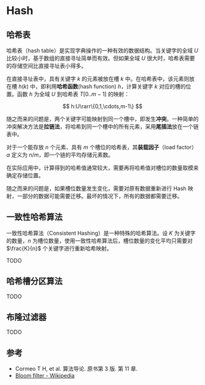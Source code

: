 # Hash

## 哈希表

哈希表（hash table）是实现字典操作的一种有效的数据结构。当关键字的全域 $U$ 比较小时，基于数组的直接寻址简单而有效。但如果全域 $U$ 很大时，哈希表需要的存储空间比直接寻址表小得多。

在直接寻址表中，具有关键字 $k$ 的元素被放在槽 $k$ 中。在哈希表中，该元素则放在槽 $h(k)$ 中，即利用**哈希函数**(hash function) $h$，计算关键字 $k$ 对应的槽的位置。函数 $h$ 为全域 $U$ 到哈希表 $T[0..m-1]$ 的映射：

$$
h:U\rarr\{0,1,\cdots,m-1\}
$$

随之而来的问题是，两个关键字可能映射到同一个槽中，即发生**冲突**。一种简单的冲突解决方法是**拉链法**，将哈希到同一个槽中的所有元素，采用**尾插法**放在一个链表中。

对于一个能存放 $n$ 个元素、具有 $m$ 个槽位的哈希表，其**装载因子**（load factor） $\alpha$ 定义为 $n/m$，即一个链的平均存储元素数。

在实际应用中，计算得到的哈希值通常较大，需要再将哈希值对槽位的数量取模来确定存储位置。

随之而来的问题是，如果槽位数量发生变化，需要对原有数据重新进行 Hash 映射，一部分的数据可能需要迁移。最坏的情况下，所有的数据都需要迁移。

## 一致性哈希算法

一致性哈希算法（Consistent Hashing）是一种特殊的哈希算法。设 $K$ 为关键字的数量，$n$ 为槽位数量，使用一致性哈希算法后，槽位数量的变化平均只需要对 $\frac{K}{n}$ 个关键字进行重新哈希映射。

TODO

## 哈希槽分区算法

TODO

## 布隆过滤器

TODO

## 参考

- Cormeo T H, et al. 算法导论. 原书第 3 版. 第 11 章.
- [Bloom filter - Wikipedia](https://en.wikipedia.org/wiki/Bloom_filter)
